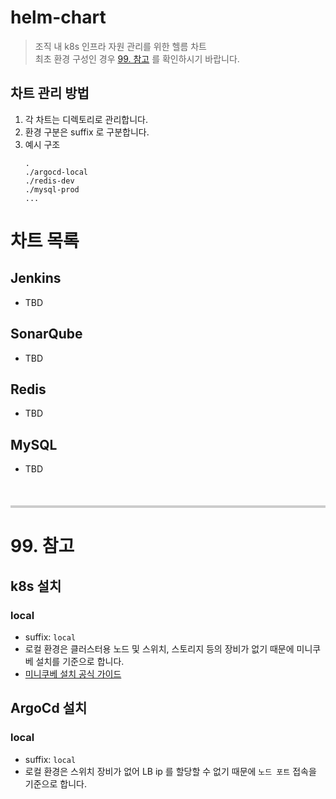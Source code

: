 # helm-chart
> 조직 내 k8s 인프라 자원 관리를 위한 헬름 차트  
> 최초 환경 구성인 경우 [99. 참고](#99-참고) 를 확인하시기 바랍니다.
## 차트 관리 방법
  1. 각 차트는 디렉토리로 관리합니다.
  2. 환경 구분은 suffix 로 구분합니다.
  3. 예시 구조
     ```
     .
     ./argocd-local
     ./redis-dev
     ./mysql-prod
     ...
     ```

# 차트 목록
## Jenkins
* TBD

## SonarQube
* TBD

## Redis
* TBD

## MySQL
* TBD

<hr style="margin-top: 50px; border: 0; height: 4px; background: #ccc"/>

# 99. 참고
## k8s 설치
### local
* suffix: `local`
* 로컬 환경은 클러스터용 노드 및 스위치, 스토리지 등의 장비가 없기 때문에 미니쿠베 설치를 기준으로 합니다.
* [미니쿠베 설치 공식 가이드](https://kubernetes.io/ko/docs/tutorials/hello-minikube/)

## ArgoCd 설치
### local
* suffix: `local`
* 로컬 환경은 스위치 장비가 없어 LB ip 를 할당할 수 없기 때문에 `노드 포트` 접속을 기준으로 합니다.